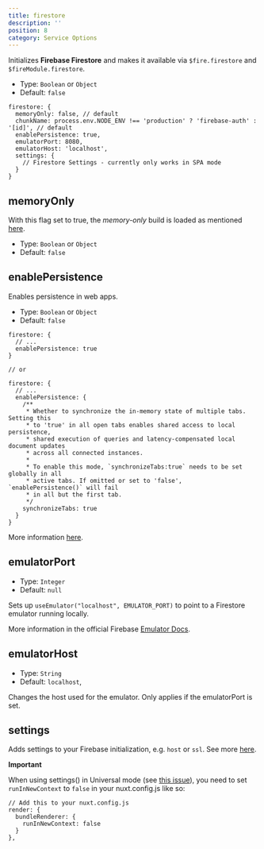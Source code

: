 ```yaml
---
title: firestore
description: ''
position: 8
category: Service Options
---
```


Initializes **Firebase Firestore** and makes it available via `$fire.firestore` and `$fireModule.firestore`.

- Type: `Boolean` or `Object`
- Default: `false`

```js[nuxt.config.js]
firestore: {
  memoryOnly: false, // default
  chunkName: process.env.NODE_ENV !== 'production' ? 'firebase-auth' : '[id]', // default
  enablePersistence: true,
  emulatorPort: 8080,
  emulatorHost: 'localhost',
  settings: {
    // Firestore Settings - currently only works in SPA mode
  }
}
```

## memoryOnly

With this flag set to true, the *memory-only* build is loaded as mentioned [here](https://firebase.google.com/support/release-notes/js#version_7130_-_march_26_2020).

- Type: `Boolean` or `Object`
- Default: `false`

## enablePersistence

Enables persistence in web apps.

- Type: `Boolean` or `Object`
- Default: `false`

```js[nuxt.config.js]
firestore: {
  // ...
  enablePersistence: true
}

// or

firestore: {
  // ...
  enablePersistence: {
    /**
     * Whether to synchronize the in-memory state of multiple tabs. Setting this
     * to 'true' in all open tabs enables shared access to local persistence,
     * shared execution of queries and latency-compensated local document updates
     * across all connected instances.
     *
     * To enable this mode, `synchronizeTabs:true` needs to be set globally in all
     * active tabs. If omitted or set to 'false', `enablePersistence()` will fail
     * in all but the first tab.
     */
    synchronizeTabs: true
  }
}
```

More information [here](https://firebase.google.com/docs/firestore/manage-data/enable-offline).

## emulatorPort

- Type: `Integer`
- Default: `null`

Sets up `useEmulator("localhost", EMULATOR_PORT)` to point to a Firestore emulator running locally.

More information in the official Firebase [Emulator Docs](https://firebase.google.com/docs/emulator-suite/connect_firestore).

## emulatorHost

- Type: `String`
- Default: `localhost`,

Changes the host used for the emulator. Only applies if the emulatorPort is set.

## settings

Adds settings to your Firebase initialization, e.g. `host` or `ssl`.
See more [here](https://firebase.google.com/docs/reference/js/firebase.firestore.Settings).

<alert type="warning">

**Important**

When using settings() in Universal mode (see [this issue](https://github.com/nuxt-community/firebase-module/issues/116)), you need to set `runInNewContext` to `false` in your nuxt.config.js like so:

```js[nuxt.config.js]
// Add this to your nuxt.config.js
render: {
  bundleRenderer: {
    runInNewContext: false
  }
},
```

</alert>
